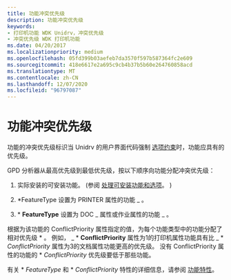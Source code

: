 ```yaml
---
title: 功能冲突优先级
description: 功能冲突优先级
keywords:
- 打印机功能 WDK Unidrv，冲突优先级
- 冲突优先级 WDK 打印机功能
ms.date: 04/20/2017
ms.localizationpriority: medium
ms.openlocfilehash: 05fd399b03aefeb7da3570f597b587364fc2e609
ms.sourcegitcommit: 418e6617e2a695c9cb4b37b5b60e264760858acd
ms.translationtype: MT
ms.contentlocale: zh-CN
ms.lasthandoff: 12/07/2020
ms.locfileid: "96797087"
---
```

# <a name="feature-conflict-priority"></a>功能冲突优先级





功能的冲突优先级标识当 Unidrv 的用户界面代码强制 [选项约束](option-constraints.md)时，功能应具有的优先级。

GPD 分析器从最高优先级到最低优先级，按以下顺序向功能分配冲突优先级：

1.  实际安装的可安装功能。  (参阅 [处理可安装功能和选项](handling-installable-features-and-options.md)。 ) 

2.  \*FeatureType 设置为 PRINTER 属性的功能 \_ 。

3.  \* **FeatureType** 设置为 DOC \_ 属性或作业属性的功能 \_ 。

根据为该功能的 ConflictPriority 属性指定的值，为每个功能类型中的功能分配了相对优先级 \* 。 例如， \_ \* **ConflictPriority** 属性为1的打印机属性功能具有比 \_ \* *_ConflictPriority_* 属性为3的文档属性功能更高的优先级。 没有 ConflictPriority 属性的功能的 \* *_ConflictPriority_* 优先级要低于那些功能。

有关 \* *_FeatureType_* 和 \* *_ConflictPriority_* 特性的详细信息，请参阅 [功能特性](feature-attributes.md)。

 

 




